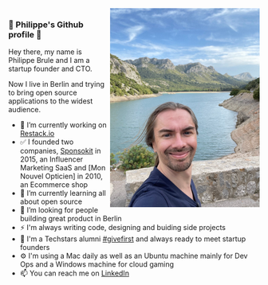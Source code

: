 <img width="300px" align="right" src="https://raw.githubusercontent.com/aboutphilippe/aboutphilippe/main/.github/images/IMG_5346.jpg"/>

### 👋 Philippe's Github profile 👋

Hey there, my name is Philippe Brule and I am a startup founder and CTO.

Now I live in Berlin and trying to bring open source applications to the widest audience.

- 🔭 I’m currently working on [Restack.io](https://www.restack.io/about?utm_source=github&utm_medium=profile&utm_campaign=philippe&utm_content=githubprofile&utm_term=aboutphilippe)
- ✅ I founded two companies, [Sponsokit](https://www.sponsokit.com) in 2015, an Influencer Marketing SaaS and [Mon Nouvel Opticien] in 2010, an Ecommerce shop
- 🌱 I’m currently learning all about open source
- 🤔 I’m looking for people building great product in Berlin
- ⚡ I'm always writing code, designing and buiding side projects
- 👯 I'm a Techstars alumni [#givefirst](https://www.techstars.com/code-of-conduct) and always ready to meet startup founders
- ⚙️ I'm using a Mac daily as well as an Ubuntu machine mainly for Dev
  Ops and a Windows machine for cloud gaming
- 📫 You can reach me on [LinkedIn](https://www.linkedin.com/in/philippebrule/)
